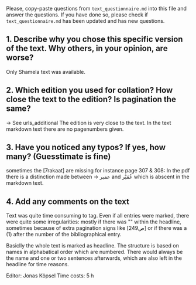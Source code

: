 

Please, copy-paste questions from `text_questionnaire.md` into this file and answer the questions.
If you have done so, please check if `text_questionnaire.md` has been updated and has new questions.

## 1. Describe why you chose this specific version of the text. Why others, in your opinion, are worse?

Only Shamela text was available.

## 2. Which edition you used for collation? How close the text to the edition? Is pagination the same?

-> See urls_additional
The edition is very close to the text. In the text markdown text there are no pagenumbers given.

## 3. Have you noticed any typos? If yes, how many? (Guesstimate is fine)

sometimes the [7rakaat] are missing for instance page 307 & 308: In the pdf there is a distinction made between -> عمير and عُمَيْر which is abscent in the markdown text.
 
## 4. Add any comments on the text

Text was quite time consuming to tag. Even if all entries were marked, there were quite some irregularities: mostly if there was "<span/>" within the headline, sometimes because of extra pagination signs like [249ص] or if there was a (1) after the number of the bibliographical entry.

Basiclly the whole text is marked as headline. The structure is based on names in alphabatical order which are numbered. There would always be the name and one or two sentences afterwards, which are also left in the headline for time reasons.

Editor: Jonas Köpsel
Time costs: 5 h
